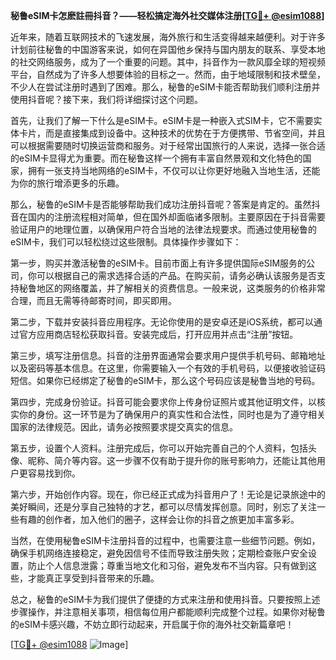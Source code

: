 **秘鲁eSIM卡怎麽註冊抖音？——轻松搞定海外社交媒体注册[[TG💪+ @esim1088](https://t.me/s/esim1088)]**

近年来，随着互联网技术的飞速发展，海外旅行和生活变得越来越便利。对于许多计划前往秘鲁的中国游客来说，如何在异国他乡保持与国内朋友的联系、享受本地的社交网络服务，成为了一个重要的问题。其中，抖音作为一款风靡全球的短视频平台，自然成为了许多人想要体验的目标之一。然而，由于地域限制和技术壁垒，不少人在尝试注册时遇到了困难。那么，秘鲁的eSIM卡能否帮助我们顺利注册并使用抖音呢？接下来，我们将详细探讨这个问题。

首先，让我们了解一下什么是eSIM卡。eSIM卡是一种嵌入式SIM卡，它不需要实体卡片，而是直接集成到设备中。这种技术的优势在于方便携带、节省空间，并且可以根据需要随时切换运营商和服务。对于经常出国旅行的人来说，选择一张合适的eSIM卡显得尤为重要。而在秘鲁这样一个拥有丰富自然景观和文化特色的国家，拥有一张支持当地网络的eSIM卡，不仅可以让你更好地融入当地生活，还能为你的旅行增添更多的乐趣。

那么，秘鲁的eSIM卡是否能够帮助我们成功注册抖音呢？答案是肯定的。虽然抖音在国内的注册流程相对简单，但在国外却面临诸多限制。主要原因在于抖音需要验证用户的地理位置，以确保用户符合当地的法律法规要求。而通过使用秘鲁的eSIM卡，我们可以轻松绕过这些限制。具体操作步骤如下：

第一步，购买并激活秘鲁的eSIM卡。目前市面上有许多提供国际eSIM服务的公司，你可以根据自己的需求选择合适的产品。在购买前，请务必确认该服务是否支持秘鲁地区的网络覆盖，并了解相关的资费信息。一般来说，这类服务的价格非常合理，而且无需等待邮寄时间，即买即用。

第二步，下载并安装抖音应用程序。无论你使用的是安卓还是iOS系统，都可以通过官方应用商店轻松获取抖音。安装完成后，打开应用并点击“注册”按钮。

第三步，填写注册信息。抖音的注册界面通常会要求用户提供手机号码、邮箱地址以及密码等基本信息。在这里，你需要输入一个有效的手机号码，以便接收验证码短信。如果你已经绑定了秘鲁的eSIM卡，那么这个号码应该是秘鲁当地的号码。

第四步，完成身份验证。抖音可能会要求你上传身份证照片或其他证明文件，以核实你的身份。这一环节是为了确保用户的真实性和合法性，同时也是为了遵守相关国家的法律规范。因此，请务必按照要求提交真实的信息。

第五步，设置个人资料。注册完成后，你可以开始完善自己的个人资料，包括头像、昵称、简介等内容。这一步骤不仅有助于提升你的账号影响力，还能让其他用户更容易找到你。

第六步，开始创作内容。现在，你已经正式成为抖音用户了！无论是记录旅途中的美好瞬间，还是分享自己独特的才艺，都可以尽情发挥创意。同时，别忘了关注一些有趣的创作者，加入他们的圈子，这样会让你的抖音之旅更加丰富多彩。

当然，在使用秘鲁eSIM卡注册抖音的过程中，也需要注意一些细节问题。例如，确保手机网络连接稳定，避免因信号不佳而导致注册失败；定期检查账户安全设置，防止个人信息泄露；尊重当地文化和习俗，避免发布不当内容。只有做到这些，才能真正享受到抖音带来的乐趣。

总之，秘鲁的eSIM卡为我们提供了便捷的方式来注册和使用抖音。只要按照上述步骤操作，并注意相关事项，相信每位用户都能顺利完成整个过程。如果你对秘鲁的eSIM卡感兴趣，不妨立即行动起来，开启属于你的海外社交新篇章吧！

[[TG💪+ @esim1088](https://t.me/s/esim1088) ![Image](https://i.postimg.cc/4NQfJmqS/Snipaste-2025-05-13-00-14-12.png)]